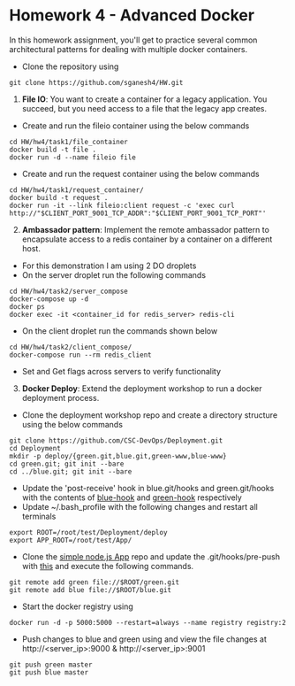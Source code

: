 # Homework 4 - Advanced Docker

In this homework assignment, you'll get to practice several common architectural patterns for dealing with multiple docker containers.
* Clone the repository using 
```
git clone https://github.com/sganesh4/HW.git
```
1) **File IO**: You want to create a container for a legacy application. You succeed, but you need access to a file that the legacy app creates.
* Create and run the fileio container using the below commands
```
cd HW/hw4/task1/file_container
docker build -t file .
docker run -d --name fileio file
```

* Create and run the request container using the below commands
```
cd HW/hw4/task1/request_container/
docker build -t request .
docker run -it --link fileio:client request -c 'exec curl http://"$CLIENT_PORT_9001_TCP_ADDR":"$CLIENT_PORT_9001_TCP_PORT"'
```

2) **Ambassador pattern**: Implement the remote ambassador pattern to encapsulate access to a redis container by a container on a different host.

* For this demonstration I am using 2 DO droplets
* On the server droplet run the following commands
```
cd HW/hw4/task2/server_compose
docker-compose up -d
docker ps
docker exec -it <container_id for redis_server> redis-cli
```

* On the client droplet run the commands shown below
```
cd HW/hw4/task2/client_compose/
docker-compose run --rm redis_client
```
* Set and Get flags across servers to verify functionality

3) **Docker Deploy**: Extend the deployment workshop to run a docker deployment process.

* Clone the deployment workshop repo and create a directory structure using the below commands
```
git clone https://github.com/CSC-DevOps/Deployment.git
cd Deployment
mkdir -p deploy/{green.git,blue.git,green-www,blue-www}
cd green.git; git init --bare
cd ../blue.git; git init --bare
```
* Update the 'post-receive' hook in blue.git/hooks and green.git/hooks with the contents of [blue-hook](https://raw.githubusercontent.com/sganesh4/HW/master/hw4/task3/blue-post-receive) and [green-hook](https://raw.githubusercontent.com/sganesh4/HW/master/hw4/task3/green-post-receive) respectively
* Update ~/.bash_profile with the following changes and restart all terminals
```
export ROOT=/root/test/Deployment/deploy
export APP_ROOT=/root/test/App/
```
* Clone the [simple node.js App](https://github.com/CSC-DevOps/App) repo and update the .git/hooks/pre-push with [this](https://raw.githubusercontent.com/sganesh4/HW/master/hw4/task3/app-pre-push) and execute the following commands.
```
git remote add green file://$ROOT/green.git
git remote add blue file://$ROOT/blue.git
```
* Start the docker registry using
```
docker run -d -p 5000:5000 --restart=always --name registry registry:2
```
* Push changes to blue and green using and view the file changes at http://<server_ip>:9000 & http://<server_ip>:9001
```
git push green master
git push blue master
```
